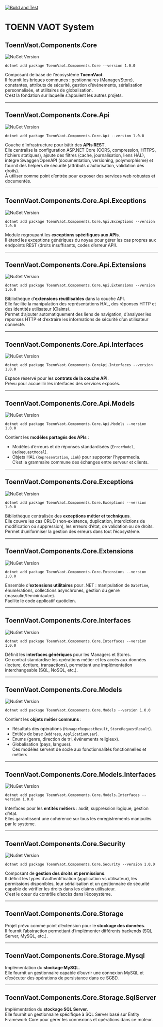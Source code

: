 [![Build and Test](https://github.com/Toenn-Vaot/toennvaotsystem/actions/workflows/dotnet-build-test.yml/badge.svg)](https://github.com/Toenn-Vaot/toennvaotsystem/actions/workflows/dotnet-build-test.yml)

# TOENN VAOT System

## ToennVaot.Components.Core
![NuGet Version](https://img.shields.io/nuget/v/ToennVaot.Components.Core)

```
dotnet add package ToennVaot.Components.Core --version 1.0.0
```
Composant de base de l’écosystème **ToennVaot**.  
Il fournit les briques communes : gestionnaires (Manager/Store), constantes, attributs de sécurité, gestion d’événements, sérialisation personnalisée, et utilitaires de globalisation.  
C’est la fondation sur laquelle s’appuient les autres projets.

---

## ToennVaot.Components.Core.Api
![NuGet Version](https://img.shields.io/nuget/v/ToennVaot.Components.Core.Api)

```
dotnet add package ToennVaot.Components.Core.Api --version 1.0.0
```
Couche d’infrastructure pour bâtir des **APIs REST**.  
Elle centralise la configuration ASP.NET Core (CORS, compression, HTTPS, fichiers statiques), ajoute des filtres (cache, journalisation, liens HAL), intègre Swagger/OpenAPI (documentation, versioning, polymorphisme) et fournit des helpers de sécurité (attributs d’autorisation, validation des droits).  
À utiliser comme point d’entrée pour exposer des services web robustes et documentés.

---

## ToennVaot.Components.Core.Api.Exceptions
![NuGet Version](https://img.shields.io/nuget/v/ToennVaot.Components.Core.Api.Exceptions)

```
dotnet add package ToennVaot.Components.Core.Api.Exceptions --version 1.0.0
```
Module regroupant les **exceptions spécifiques aux APIs**.  
Il étend les exceptions génériques du noyau pour gérer les cas propres aux endpoints REST (droits insuffisants, codes d’erreur API).

---

## ToennVaot.Components.Core.Api.Extensions
![NuGet Version](https://img.shields.io/nuget/v/ToennVaot.Components.Core.Api.Extensions)

```
dotnet add package ToennVaot.Components.Core.Api.Extensions --version 1.0.0
```
Bibliothèque d’**extensions réutilisables** dans la couche API.  
Elle facilite la manipulation des représentations HAL, des réponses HTTP et des identités utilisateur (Claims).  
Permet d’ajouter automatiquement des liens de navigation, d’analyser les réponses HTTP et d’extraire les informations de sécurité d’un utilisateur connecté.

---

## ToennVaot.Components.Core.Api.Interfaces
![NuGet Version](https://img.shields.io/nuget/v/ToennVaot.Components.Core.Api.Interfaces)

```
dotnet add package ToennVaot.Components.CoreApi.Interfaces --version 1.0.0
```
Espace réservé pour les **contrats de la couche API**.  
Prévu pour accueillir les interfaces des services exposés.

---

## ToennVaot.Components.Core.Api.Models
![NuGet Version](https://img.shields.io/nuget/v/ToennVaot.Components.Core.Api.Models)

```
dotnet add package ToennVaot.Components.Core.Api.Models --version 1.0.0
```
Contient les **modèles partagés des APIs** :  
- Modèles d’erreurs et de réponses standardisées (`ErrorModel`, `BadRequestModel`).  
- Objets HAL (`Representation`, `Link`) pour supporter l’hypermedia.  
C’est la grammaire commune des échanges entre serveur et clients.

---

## ToennVaot.Components.Core.Exceptions
![NuGet Version](https://img.shields.io/nuget/v/ToennVaot.Components.Core.Exceptions)

```
dotnet add package ToennVaot.Components.Core.Exceptions --version 1.0.0
```
Bibliothèque centralisée des **exceptions métier et techniques**.  
Elle couvre les cas CRUD (non-existence, duplication, interdictions de modification ou suppression), les erreurs d’état, de validation ou de droits.  
Permet d’uniformiser la gestion des erreurs dans tout l’écosystème.

---

## ToennVaot.Components.Core.Extensions
![NuGet Version](https://img.shields.io/nuget/v/ToennVaot.Components.Core.Extensions)

```
dotnet add package ToennVaot.Components.Core.Extensions --version 1.0.0
```
Ensemble d’**extensions utilitaires** pour .NET : manipulation de `DateTime`, énumérations, collections asynchrones, gestion du genre (masculin/féminin/autre).  
Facilite le code applicatif quotidien.

---

## ToennVaot.Components.Core.Interfaces
![NuGet Version](https://img.shields.io/nuget/v/ToennVaot.Components.Core.Interfaces)

```
dotnet add package ToennVaot.Components.Core.Interfaces --version 1.0.0
```
Définit les **interfaces génériques** pour les Managers et Stores.  
Ce contrat standardise les opérations métier et les accès aux données (lecture, écriture, transactions), permettant une implémentation interchangeable (SQL, NoSQL, etc.).

---

## ToennVaot.Components.Core.Models
![NuGet Version](https://img.shields.io/nuget/v/ToennVaot.Components.Core.Models)

```
dotnet add package ToennVaot.Components.Core.Models --version 1.0.0
```
Contient les **objets métier communs** :  
- Résultats des opérations (`ManagerRequestResult`, `StoreRequestResult`).  
- Entités de base (`Address`, `ApplicationUser`).  
- Enums (genre, direction de tri, événements religieux).  
- Globalisation (pays, langues).  
Ces modèles servent de socle aux fonctionnalités fonctionnelles et métiers.

---

## ToennVaot.Components.Core.Models.Interfaces
![NuGet Version](https://img.shields.io/nuget/v/ToennVaot.Components.Core.Models.Interfaces)

```
dotnet add package ToennVaot.Components.Core.Models.Interfaces --version 1.0.0
```
Interfaces pour les **entités métiers** : audit, suppression logique, gestion d’état.  
Elles garantissent une cohérence sur tous les enregistrements manipulés par le système.

---

## ToennVaot.Components.Core.Security
![NuGet Version](https://img.shields.io/nuget/v/ToennVaot.Components.Core.Security)

```
dotnet add package ToennVaot.Components.Core.Security --version 1.0.0
```
Composant de **gestion des droits et permissions**.  
Il définit les types d’authentification (application vs utilisateur), les permissions disponibles, leur sérialisation et un gestionnaire de sécurité capable de vérifier les droits dans les claims utilisateur.  
C’est le cœur du contrôle d’accès dans l’écosystème.

---

## ToennVaot.Components.Core.Storage

Projet prévu comme point d’extension pour le **stockage des données**.  
Il fournit l’abstraction permettant d’implémenter différents backends (SQL Server, MySQL, etc.).

---

## ToennVaot.Components.Core.Storage.Mysql

Implémentation du **stockage MySQL**.  
Elle fournit un gestionnaire capable d’ouvrir une connexion MySQL et d’exécuter des opérations de persistance dans ce SGBD.

---

## ToennVaot.Components.Core.Storage.SqlServer

Implémentation du **stockage SQL Server**.  
Elle fournit un gestionnaire spécifique à SQL Server basé sur Entity Framework Core pour gérer les connexions et opérations dans ce moteur.

